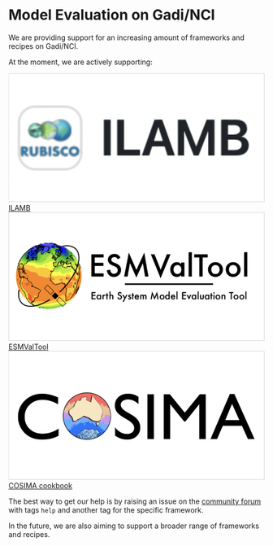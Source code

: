 # Model Evaluation on Gadi/NCI

We are providing support for an increasing amount of frameworks and recipes on Gadi/NCI.

At the moment, we are actively supporting:

<div class="card-container">
    <a href="../model_evaluation_on_gadi/model_evaluation_on_gadi_ilamb" class="squared-card default-text-color">
        <div class="aspect1to2-card-image-container">
            <img src="../../assets/model_evaluation/logo_ilamb.png" alt="ILAMB"></img>
        </div>
        <div class="squared-card-text-container bold">ILAMB</div>
    </a>
    <a href="../model_evaluation_on_gadi/model_evaluation_on_gadi_esmvaltool" class="squared-card default-text-color">
        <div class="aspect1to2-card-image-container">
            <img src="../../assets/model_evaluation/logo_esmvaltool.png" alt="ESMValTool"></img>
        </div>
        <div class="squared-card-text-container bold">ESMValTool</div>
    </a>
    <a href="../model_evaluation_on_gadi/model_evaluation_on_gadi_pangeo_cosima" class="squared-card default-text-color">
        <div class="aspect1to2-card-image-container">
            <img src="../../assets/model_evaluation/logo_cosima.png" alt="Pangeo/COSIMA"></img>
        </div>
        <div class="squared-card-text-container bold">COSIMA cookbook</div>
    </a>
</div>

The best way to get our help is by raising an issue on the [community forum](https://forum.access-hive.org.au/) with tags `help` and another tag for the specific framework.

In the future, we are also aiming to support a broader range of frameworks and recipes.